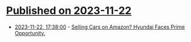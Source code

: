 # [Published on 2023-11-22](index.md)

* [2023-11-22, 17:38:00](https://soylentnews.org/article.pl?sid=23/11/22/0232227&from=rss) - [Selling Cars on Amazon? Hyundai Faces Prime Opportunity.](https://soylentnews.org/article.pl?sid=23/11/22/0232227&from=rss)
